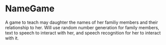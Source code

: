 # NameGame
A game to teach may daughter the names of her familiy members and their relationship to her. Will use random number generation for family members, text to speech to interact with her, and speech recognition for her to interact with it.
